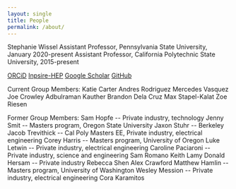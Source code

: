 ```yaml
---
layout: single
title: People
permalink: /about/
---
```


Stephanie Wissel
Assistant Professor, Pennsylvania State University, January 2020-present
Assistant Professor, California Polytechnic State University, 2015-present

[ORCiD](https://orcid.org/0000-0003-0569-6978)
[Inpsire-HEP](https://labs.inspirehep.net/authors/1050673)
[Google Scholar](https://scholar.google.com/citations?user=RZAmpswAAAAJ&hl=en)
[GitHub](https://github.com/swissel)

Current Group Members:
Katie Carter
Andres Rodriguez
Mercedes Vasquez
Joe Crowley
Adbulraman Kauther
Brandon Dela Cruz
Max Stapel-Kalat
Zoe Riesen

Former Group Members:
Sam Hopfe -- Private industry, technology
Jenny Smit -- Masters program, Oregon State University
Jaxon Stuhr -- Berkeley
Jacob Trevithick -- Cal Poly Masters EE, Private industry, electrical engineering
Corey Harris -- Masters program, University of Oregon
Luke Letwin -- Private industry, electrical engineering
Caroline Paciaroni -- Private industry, science and engineering
Sam Romano
Keith Lamy
Donald Hersam -- Private industry
Rebecca Shen
Alex Crawford
Matthew Hamlin -- Masters program, University of Washington
Wesley Mession -- Private industry, electrical engineering
Cora Karamitos

